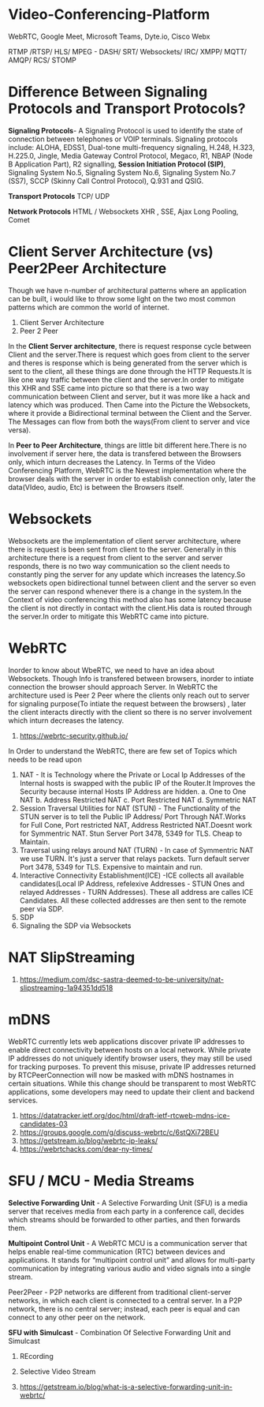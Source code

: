 # Video-Conferencing-Platform
WebRTC, Google Meet, Microsoft Teams, Dyte.io, Cisco Webx

RTMP /RTSP/ HLS/ MPEG - DASH/ SRT/ Websockets/ IRC/ XMPP/ MQTT/ AMQP/ RCS/ STOMP

# Difference Between Signaling Protocols and Transport Protocols?
**Signaling Protocols**-
A Signaling Protocol is used to identify the state of connection between telephones or VOIP terminals. Signaling protocols include: ALOHA, EDSS1, Dual-tone multi-frequency signaling, H.248, H.323, H.225.0, Jingle, Media Gateway Control Protocol, Megaco, R1, NBAP (Node B Application Part), R2 signalling, **Session Initiation Protocol (SIP)**, Signaling System No.5, Signaling System No.6, Signaling System No.7 (SS7), SCCP (Skinny Call Control Protocol), Q.931 and QSIG.

**Transport Protocols**
TCP/ UDP

**Network Protocols**
HTML / Websockets
XHR , SSE, Ajax Long Pooling, Comet

# Client Server Architecture (vs) Peer2Peer Architecture
Though we have n-number of architectural patterns where an application can be built, i would like to throw some light on the two most common patterns which are common the world of internet.
1. Client Server Architecture
2. Peer 2 Peer

In the **Client Server architecture**, there is request response cycle between Client and the server.There is request which goes from client to the server and theres is response which is being generated from the server which is sent to the client, all these things are done through the HTTP Requests.It is like one way traffic between the client and the server.In order to mitigate this XHR and SSE came into picture so that there is a two way communication between Client and server, but it was more like a hack and latency which was produced. Then Came into the Picture the Websockets, where it provide a Bidirectional terminal between the Client and the Server. The Messages can flow from both the ways(From client to server and vice versa).

In **Peer to Peer Architecture**, things are little bit different here.There is no involvement if server here, the data is transfered between the Browsers only, which inturn decreases the Latency. In Terms of the Video Conferencing Platform, WebRTC is the Newest implementation where the browser deals with the server in order to establish connection only, later the data(VIdeo, audio, Etc) is between the Browsers itself.

# Websockets
Websockets are the implementation of client server architecture, where there is request is been sent from client to the server.
Generally in this architecture there is a request from client to the server and server responds, there is no two way communication so the client needs to constantly ping the server for any update which increases the latency.So websockets open bidirectional tunnel between client and the server so even the server can respond whenever there is a change in the system.In the Context of video conferencing this method also has some latency because the client is not directly in contact with the client.His data is routed through the server.In order to mitigate this WebRTC came into picture.

# WebRTC
Inorder to know about WbeRTC, we need to have an idea about Websockets.
Though Info is transfered between browsers, inorder to intiate connection the browser should approach Server.
In WebRTC the architecture used is Peer 2 Peer where the clients only reach out to server for signaling purpose(To intiate the request between the browsers) , later the client interacts directly with the client so there is no server involvement which inturn decreases the latency.
1. https://webrtc-security.github.io/

In Order to understand the WebRTC, there are few set of Topics which needs to be read upon
1. NAT - It is Technology where the Private or Local Ip Addresses of the Internal hosts is swapped with the public IP of the Router.It Improves the Security because internal Hosts IP Address are hidden.
  a. One to One NAT
  b. Address Restricted NAT
  c. Port Restricted NAT
  d. Symmetric NAT
2. Session Traversal Utilities for NAT (STUN) - The Functionality of the STUN server is to tell the Public IP Address/ Port Through NAT.Works for Full Cone, Port restricted NAT, Address Restricted NAT.Doesnt work for Symmentric NAT. Stun Server Port 3478, 5349 for TLS. Cheap to Maintain.
3. Traversal using relays around NAT (TURN) - In case of Symmentric NAT we use TURN. It's just a server that relays packets. Turn default server Port 3478, 5349 for TLS. Expensive to maintain and run.
3. Interactive Connectivity Establishment(ICE) -ICE collects all available candidates(Local IP Address, refelexive Addresses - STUN Ones and relayed Addresses - TURN Addresses). These all address are calles ICE Candidates. All these collected addresses are then sent to the remote peer via SDP. 
4. SDP
5. Signaling the SDP via Websockets

# NAT SlipStreaming
1. https://medium.com/dsc-sastra-deemed-to-be-university/nat-slipstreaming-1a94351dd518

# mDNS
WebRTC currently lets web applications discover private IP addresses to enable direct connectivity between hosts on a local network. While private IP addresses do not uniquely identify browser users, they may still be used for tracking purposes. To prevent this misuse, private IP addresses returned by RTCPeerConnection will now be masked with mDNS hostnames in certain situations. While this change should be transparent to most WebRTC applications, some developers may need to update their client and backend services. 
1. https://datatracker.ietf.org/doc/html/draft-ietf-rtcweb-mdns-ice-candidates-03
2. https://groups.google.com/g/discuss-webrtc/c/6stQXi72BEU
3. https://getstream.io/blog/webrtc-ip-leaks/
4. https://webrtchacks.com/dear-ny-times/

# SFU / MCU - Media Streams

**Selective Forwarding Unit** - A Selective Forwarding Unit (SFU) is a media server that receives media from each party in a conference call, decides which streams should be forwarded to other parties, and then forwards them.

**Multipoint Control Unit** - A WebRTC MCU is a communication server that helps enable real-time communication (RTC) between devices and applications. It stands for “multipoint control unit” and allows for multi-party communication by integrating various audio and video signals into a single stream.

Peer2Peer - P2P networks are different from traditional client-server networks, in which each client is connected to a central server. In a P2P network, there is no central server; instead, each peer is equal and can connect to any other peer on the network.

**SFU with Simulcast** - Combination Of Selective Forwarding Unit and Simulcast
1. REcording
2. Selective Video Stream

1. https://getstream.io/blog/what-is-a-selective-forwarding-unit-in-webrtc/
